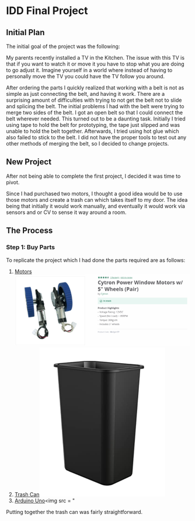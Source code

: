 # IDD Final Project
## Initial Plan

The initial goal of the project was the following: 

My parents recently installed a TV in the Kitchen. The issue with this TV is that if you want to watch it or move it you have to stop what you are doing to go adjust it. Imagine yourself in a world where instead of having to personally move the TV you could have the TV follow you around. 

After ordering the parts I quickly realized that working with a belt is not as simple as just connecting the belt, and having it work. There are a surprising amount of difficulties with trying to not get the belt not to slide and splicing the belt. The initial problems I had with the belt were trying to merge two sides of the belt. I got an open belt so that I could connect the belt wherever needed. This turned out to be a daunting task. Initially I tried using tape to hold the belt for prototyping, the tape just slipped and was unable to hold the belt together. Afterwards, I tried using hot glue which also failed to stick to the belt. I did not have the proper tools to test out any other methods of merging the belt, so I decided to change projects.

## New Project

After not being able to complete the first project, I decided it was time to pivot. 

Since I had purchased two motors, I thought a good idea would be to use those motors and create a trash can which takes itself to my door. The idea being that initially it would work manually, and eventually it would work via sensors and or CV to sense it way around a room.

## The Process
### Step 1: Buy Parts 

To replicate the project which I had done the parts required are as follows: 

1. [Motors](https://www.robotshop.com/en/cytron-power-window-motors-w--5-wheels--pair.html)<img src="https://github.com/SamyAbisaleh/Interactive-Lab-Hub/blob/master/Final%20Project/Motors.PNG">
2. [Trash Can](https://www.amazon.com/AmazonCommercial-Gallon-Commercial-Basket-1-Pack/dp/B07YPRSX86/ref=sr_1_6?dchild=1&keywords=plastic+trash+can&qid=1608229844&sr=8-6)<img src = "https://github.com/SamyAbisaleh/Interactive-Lab-Hub/blob/master/Final%20Project/TrashCan.PNG">
3. [Arduino Uno](https://www.amazon.com/gp/product/B01EWOE0UU/ref=ppx_yo_dt_b_asin_title_o02_s00?ie=UTF8&psc=1)<img src = "

Putting together the trash can was fairly straightforward. 
